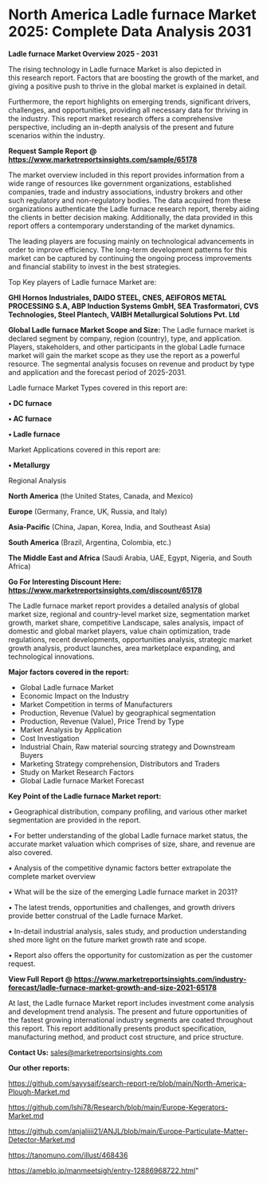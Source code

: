 # North America Ladle furnace Market 2025: Complete Data Analysis 2031

<Strong> Ladle furnace Market Overview 2025 - 2031</strong>

The rising technology in Ladle furnace Market is also depicted in this research report. Factors that are boosting the growth of the market, and giving a positive push to thrive in the global market is explained in detail.

Furthermore, the report highlights on emerging trends, significant drivers, challenges, and opportunities, providing all necessary data for thriving in the industry. This report market research offers a comprehensive perspective, including an in-depth analysis of the present and future scenarios within the industry.

<strong>Request Sample Report @ <a href=https://www.marketreportsinsights.com/sample/65178>https://www.marketreportsinsights.com/sample/65178</a></strong>

The market overview included in this report provides information from a wide range of resources like government organizations, established companies, trade and industry associations, industry brokers and other such regulatory and non-regulatory bodies. The data acquired from these organizations authenticate the Ladle furnace research report, thereby aiding the clients in better decision making. Additionally, the data provided in this report offers a contemporary understanding of the market dynamics.

The leading players are focusing mainly on technological advancements in order to improve efficiency. The long-term development patterns for this market can be captured by continuing the ongoing process improvements and financial stability to invest in the best strategies.

Top Key players of Ladle furnace Market are:

<strong>GHI Hornos Industriales, DAIDO STEEL, CNES, AEIFOROS METAL PROCESSING S.A, ABP Induction Systems GmbH, SEA Trasformatori, CVS Technologies, Steel Plantech, VAIBH Metallurgical Solutions Pvt. Ltd</strong>

<strong><b>Global Ladle furnace Market Scope and Size:</b></strong>
The Ladle furnace market is declared segment by company, region (country), type, and application. Players, stakeholders, and other participants in the global Ladle furnace market will gain the market scope as they use the report as a powerful resource. The segmental analysis focuses on revenue and product by type and application and the forecast period of 2025-2031.

Ladle furnace Market Types covered in this report are:

<strong>• DC furnace

• AC furnace

• Ladle furnace</strong>

Market Applications covered in this report are:

<strong>• Metallurgy</strong> 

Regional Analysis

<strong>North America</strong> (the United States, Canada, and Mexico)

<strong>Europe</strong> (Germany, France, UK, Russia, and Italy)

<strong>Asia-Pacific</strong> (China, Japan, Korea, India, and Southeast Asia)

<strong>South America</strong> (Brazil, Argentina, Colombia, etc.)

<strong>The Middle East and Africa</strong> (Saudi Arabia, UAE, Egypt, Nigeria, and South Africa)

<strong>Go For Interesting Discount Here: <a href=https://www.marketreportsinsights.com/discount/65178>https://www.marketreportsinsights.com/discount/65178</a></strong>

The Ladle furnace market report provides a detailed analysis of global market size, regional and country-level market size, segmentation market growth, market share, competitive Landscape, sales analysis, impact of domestic and global market players, value chain optimization, trade regulations, recent developments, opportunities analysis, strategic market growth analysis, product launches, area marketplace expanding, and technological innovations.

<strong><b>Major factors covered in the report:</b></strong>
<ul>
  <li>Global Ladle furnace Market </li>
  <li>Economic Impact on the Industry</li>
  <li>Market Competition in terms of Manufacturers</li>
  <li>Production, Revenue (Value) by geographical segmentation</li>
  <li>Production, Revenue (Value), Price Trend by Type</li>
  <li>Market Analysis by Application</li>
  <li>Cost Investigation</li>
  <li>Industrial Chain, Raw material sourcing strategy and Downstream Buyers</li>
  <li>Marketing Strategy comprehension, Distributors and Traders</li>
  <li>Study on Market Research Factors</li>
  <li>Global Ladle furnace Market Forecast</li>
</ul>

<strong><b>Key Point of the Ladle furnace Market report:</b></strong>

• Geographical distribution, company profiling, and various other market segmentation are provided in the report.

• For better understanding of the global Ladle furnace market status, the accurate market valuation which comprises of size, share, and revenue are also covered.

• Analysis of the competitive dynamic factors better extrapolate the complete market overview

• What will be the size of the emerging Ladle furnace market in 2031?

• The latest trends, opportunities and challenges, and growth drivers provide better construal of the Ladle furnace Market.

• In-detail industrial analysis, sales study, and production understanding shed more light on the future market growth rate and scope.

• Report also offers the opportunity for customization as per the customer request.

<strong><b>View Full Report @ <a href=https://www.marketreportsinsights.com/industry-forecast/ladle-furnace-market-growth-and-size-2021-65178>https://www.marketreportsinsights.com/industry-forecast/ladle-furnace-market-growth-and-size-2021-65178</a></b></strong>


At last, the Ladle furnace Market report includes investment come analysis and development trend analysis. The present and future opportunities of the fastest growing international industry segments are coated throughout this report. This report additionally presents product specification, manufacturing method, and product cost structure, and price structure.

<strong>Contact Us:</strong>
sales@marketreportsinsights.com

<strong>Our other reports:</strong>

<a href=https://github.com/sayysaif/search-report-re/blob/main/North-America-Plough-Market.md>https://github.com/sayysaif/search-report-re/blob/main/North-America-Plough-Market.md</a>

<a href=https://github.com/Ishi78/Research/blob/main/Europe-Kegerators-Market.md>https://github.com/Ishi78/Research/blob/main/Europe-Kegerators-Market.md</a>

<a href=https://github.com/anjaliiii21/ANJL/blob/main/Europe-Particulate-Matter-Detector-Market.md>https://github.com/anjaliiii21/ANJL/blob/main/Europe-Particulate-Matter-Detector-Market.md</a>

<a href=https://tanomuno.com/illust/468436>https://tanomuno.com/illust/468436</a>

<a href=https://ameblo.jp/manmeetsigh/entry-12886968722.html>https://ameblo.jp/manmeetsigh/entry-12886968722.html</a>"
